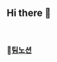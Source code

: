 ## Hi there 👋


<br>

### 🔰[팀노션](https://www.notion.so/MAIN-2292458b376c80c59554cafdd310a375?source=copy_link)

<br>
